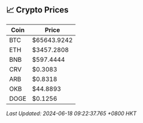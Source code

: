 ## 📈 Crypto Prices

| Coin | Price |
| ---- | ----- |
| BTC | $65643.9242 |
| ETH | $3457.2808 |
| BNB | $597.4444 |
| CRV | $0.3083 |
| ARB | $0.8318 |
| OKB | $44.8893 |
| DOGE | $0.1256 |

_Last Updated: 2024-06-18 09:22:37.765 +0800 HKT_